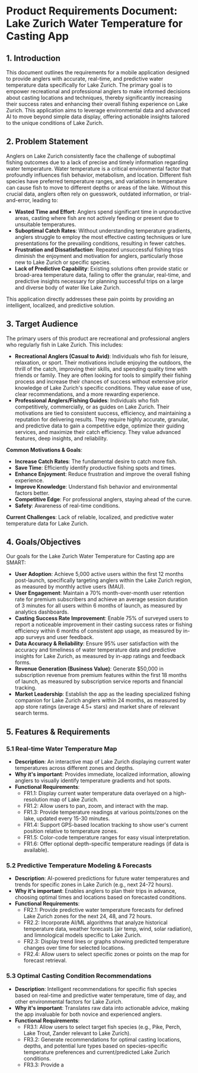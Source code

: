 # Product Requirements Document: Lake Zurich Water Temperature for Casting App

## 1. Introduction

This document outlines the requirements for a mobile application designed to provide anglers with accurate, real-time, and predictive water temperature data specifically for Lake Zurich. The primary goal is to empower recreational and professional anglers to make informed decisions about casting locations and techniques, thereby significantly increasing their success rates and enhancing their overall fishing experience on Lake Zurich. This application aims to leverage environmental data and advanced AI to move beyond simple data display, offering actionable insights tailored to the unique conditions of Lake Zurich.

## 2. Problem Statement

Anglers on Lake Zurich consistently face the challenge of suboptimal fishing outcomes due to a lack of precise and timely information regarding water temperature. Water temperature is a critical environmental factor that profoundly influences fish behavior, metabolism, and location. Different fish species have preferred temperature ranges, and variations in temperature can cause fish to move to different depths or areas of the lake. Without this crucial data, anglers often rely on guesswork, outdated information, or trial-and-error, leading to:

*   **Wasted Time and Effort**: Anglers spend significant time in unproductive areas, casting where fish are not actively feeding or present due to unsuitable temperatures.
*   **Suboptimal Catch Rates**: Without understanding temperature gradients, anglers struggle to employ the most effective casting techniques or lure presentations for the prevailing conditions, resulting in fewer catches.
*   **Frustration and Dissatisfaction**: Repeated unsuccessful fishing trips diminish the enjoyment and motivation for anglers, particularly those new to Lake Zurich or specific species.
*   **Lack of Predictive Capability**: Existing solutions often provide static or broad-area temperature data, failing to offer the granular, real-time, and predictive insights necessary for planning successful trips on a large and diverse body of water like Lake Zurich.

This application directly addresses these pain points by providing an intelligent, localized, and predictive solution.

## 3. Target Audience

The primary users of this product are recreational and professional anglers who regularly fish in Lake Zurich. This includes:

*   **Recreational Anglers (Casual to Avid)**: Individuals who fish for leisure, relaxation, or sport. Their motivations include enjoying the outdoors, the thrill of the catch, improving their skills, and spending quality time with friends or family. They are often looking for tools to simplify their fishing process and increase their chances of success without extensive prior knowledge of Lake Zurich's specific conditions. They value ease of use, clear recommendations, and a more rewarding experience.
*   **Professional Anglers/Fishing Guides**: Individuals who fish competitively, commercially, or as guides on Lake Zurich. Their motivations are tied to consistent success, efficiency, and maintaining a reputation for delivering results. They require highly accurate, granular, and predictive data to gain a competitive edge, optimize their guiding services, and maximize their catch efficiency. They value advanced features, deep insights, and reliability.

**Common Motivations & Goals**: 
*   **Increase Catch Rates**: The fundamental desire to catch more fish.
*   **Save Time**: Efficiently identify productive fishing spots and times.
*   **Enhance Enjoyment**: Reduce frustration and improve the overall fishing experience.
*   **Improve Knowledge**: Understand fish behavior and environmental factors better.
*   **Competitive Edge**: For professional anglers, staying ahead of the curve.
*   **Safety**: Awareness of real-time conditions.

**Current Challenges**: Lack of reliable, localized, and predictive water temperature data for Lake Zurich.

## 4. Goals/Objectives

Our goals for the Lake Zurich Water Temperature for Casting app are SMART:

*   **User Adoption**: Achieve 5,000 active users within the first 12 months post-launch, specifically targeting anglers within the Lake Zurich region, as measured by monthly active users (MAU).
*   **User Engagement**: Maintain a 70% month-over-month user retention rate for premium subscribers and achieve an average session duration of 3 minutes for all users within 6 months of launch, as measured by analytics dashboards.
*   **Casting Success Rate Improvement**: Enable 75% of surveyed users to report a noticeable improvement in their casting success rates or fishing efficiency within 6 months of consistent app usage, as measured by in-app surveys and user feedback.
*   **Data Accuracy & Reliability**: Ensure 95% user satisfaction with the accuracy and timeliness of water temperature data and predictive insights for Lake Zurich, as measured by in-app ratings and feedback forms.
*   **Revenue Generation (Business Value)**: Generate $50,000 in subscription revenue from premium features within the first 18 months of launch, as measured by subscription service reports and financial tracking.
*   **Market Leadership**: Establish the app as the leading specialized fishing companion for Lake Zurich anglers within 24 months, as measured by app store ratings (average 4.5+ stars) and market share of relevant search terms.

## 5. Features & Requirements

### 5.1 Real-time Water Temperature Map

*   **Description**: An interactive map of Lake Zurich displaying current water temperatures across different zones and depths.
*   **Why it's important**: Provides immediate, localized information, allowing anglers to visually identify temperature gradients and hot spots.
*   **Functional Requirements**: 
    *   FR1.1: Display current water temperature data overlayed on a high-resolution map of Lake Zurich.
    *   FR1.2: Allow users to pan, zoom, and interact with the map.
    *   FR1.3: Provide temperature readings at various points/zones on the lake, updated every 15-30 minutes.
    *   FR1.4: Support GPS-based location tracking to show user's current position relative to temperature zones.
    *   FR1.5: Color-code temperature ranges for easy visual interpretation.
    *   FR1.6: Offer optional depth-specific temperature readings (if data is available).

### 5.2 Predictive Temperature Modeling & Forecasts

*   **Description**: AI-powered predictions for future water temperatures and trends for specific zones in Lake Zurich (e.g., next 24-72 hours).
*   **Why it's important**: Enables anglers to plan their trips in advance, choosing optimal times and locations based on forecasted conditions.
*   **Functional Requirements**: 
    *   FR2.1: Provide predictive water temperature forecasts for defined Lake Zurich zones for the next 24, 48, and 72 hours.
    *   FR2.2: Incorporate AI/ML algorithms that analyze historical temperature data, weather forecasts (air temp, wind, solar radiation), and limnological models specific to Lake Zurich.
    *   FR2.3: Display trend lines or graphs showing predicted temperature changes over time for selected locations.
    *   FR2.4: Allow users to select specific zones or points on the map for forecast retrieval.

### 5.3 Optimal Casting Condition Recommendations

*   **Description**: Intelligent recommendations for specific fish species based on real-time and predictive water temperature, time of day, and other environmental factors for Lake Zurich.
*   **Why it's important**: Translates raw data into actionable advice, making the app invaluable for both novice and experienced anglers.
*   **Functional Requirements**: 
    *   FR3.1: Allow users to select target fish species (e.g., Pike, Perch, Lake Trout, Zander relevant to Lake Zurich).
    *   FR3.2: Generate recommendations for optimal casting locations, depths, and potential lure types based on species-specific temperature preferences and current/predicted Lake Zurich conditions.
    *   FR3.3: Provide a 